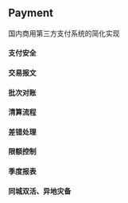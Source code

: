 ## Payment
国内商用第三方支付系统的简化实现

#### 支付安全

#### 交易报文

#### 批次对账

#### 清算流程

#### 差错处理

#### 限额控制

#### 季度报表

#### 同城双活、异地灾备
